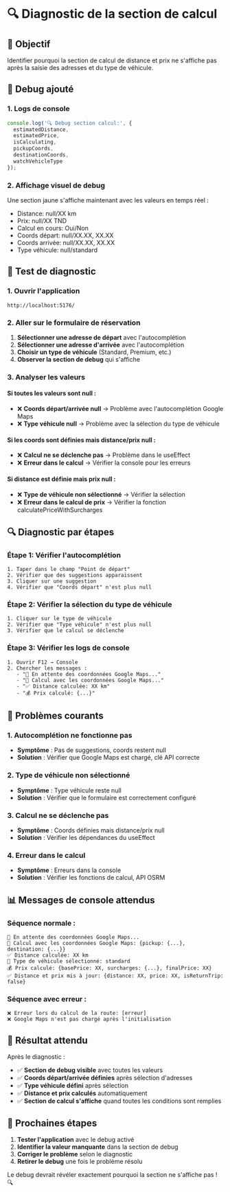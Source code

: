 # 🔍 Diagnostic de la section de calcul

## 🎯 **Objectif**

Identifier pourquoi la section de calcul de distance et prix ne s'affiche pas après la saisie des adresses et du type de véhicule.

## 🔧 **Debug ajouté**

### **1. Logs de console**
```javascript
console.log('🔍 Debug section calcul:', {
  estimatedDistance,
  estimatedPrice,
  isCalculating,
  pickupCoords,
  destinationCoords,
  watchVehicleType
});
```

### **2. Affichage visuel de debug**
Une section jaune s'affiche maintenant avec les valeurs en temps réel :
- Distance: null/XX km
- Prix: null/XX TND
- Calcul en cours: Oui/Non
- Coords départ: null/XX.XX, XX.XX
- Coords arrivée: null/XX.XX, XX.XX
- Type véhicule: null/standard

## 🧪 **Test de diagnostic**

### **1. Ouvrir l'application**
```
http://localhost:5176/
```

### **2. Aller sur le formulaire de réservation**
1. **Sélectionner une adresse de départ** avec l'autocomplétion
2. **Sélectionner une adresse d'arrivée** avec l'autocomplétion
3. **Choisir un type de véhicule** (Standard, Premium, etc.)
4. **Observer la section de debug** qui s'affiche

### **3. Analyser les valeurs**

#### **Si toutes les valeurs sont null :**
- ❌ **Coords départ/arrivée null** → Problème avec l'autocomplétion Google Maps
- ❌ **Type véhicule null** → Problème avec la sélection du type de véhicule

#### **Si les coords sont définies mais distance/prix null :**
- ❌ **Calcul ne se déclenche pas** → Problème dans le useEffect
- ❌ **Erreur dans le calcul** → Vérifier la console pour les erreurs

#### **Si distance est définie mais prix null :**
- ❌ **Type de véhicule non sélectionné** → Vérifier la sélection
- ❌ **Erreur dans le calcul de prix** → Vérifier la fonction calculatePriceWithSurcharges

## 🔍 **Diagnostic par étapes**

### **Étape 1: Vérifier l'autocomplétion**
```
1. Taper dans le champ "Point de départ"
2. Vérifier que des suggestions apparaissent
3. Cliquer sur une suggestion
4. Vérifier que "Coords départ" n'est plus null
```

### **Étape 2: Vérifier la sélection du type de véhicule**
```
1. Cliquer sur le type de véhicule
2. Vérifier que "Type véhicule" n'est plus null
3. Vérifier que le calcul se déclenche
```

### **Étape 3: Vérifier les logs de console**
```
1. Ouvrir F12 → Console
2. Chercher les messages :
   - "📍 En attente des coordonnées Google Maps..."
   - "📍 Calcul avec les coordonnées Google Maps..."
   - "✅ Distance calculée: XX km"
   - "💰 Prix calculé: {...}"
```

## 🚨 **Problèmes courants**

### **1. Autocomplétion ne fonctionne pas**
- **Symptôme** : Pas de suggestions, coords restent null
- **Solution** : Vérifier que Google Maps est chargé, clé API correcte

### **2. Type de véhicule non sélectionné**
- **Symptôme** : Type véhicule reste null
- **Solution** : Vérifier que le formulaire est correctement configuré

### **3. Calcul ne se déclenche pas**
- **Symptôme** : Coords définies mais distance/prix null
- **Solution** : Vérifier les dépendances du useEffect

### **4. Erreur dans le calcul**
- **Symptôme** : Erreurs dans la console
- **Solution** : Vérifier les fonctions de calcul, API OSRM

## 📊 **Messages de console attendus**

### **Séquence normale :**
```
📍 En attente des coordonnées Google Maps...
📍 Calcul avec les coordonnées Google Maps: {pickup: {...}, destination: {...}}
✅ Distance calculée: XX km
🚗 Type de véhicule sélectionné: standard
💰 Prix calculé: {basePrice: XX, surcharges: {...}, finalPrice: XX}
✅ Distance et prix mis à jour: {distance: XX, price: XX, isReturnTrip: false}
```

### **Séquence avec erreur :**
```
❌ Erreur lors du calcul de la route: [erreur]
❌ Google Maps n'est pas chargé après l'initialisation
```

## 🎯 **Résultat attendu**

Après le diagnostic :
- ✅ **Section de debug visible** avec toutes les valeurs
- ✅ **Coords départ/arrivée définies** après sélection d'adresses
- ✅ **Type véhicule défini** après sélection
- ✅ **Distance et prix calculés** automatiquement
- ✅ **Section de calcul s'affiche** quand toutes les conditions sont remplies

## 🔄 **Prochaines étapes**

1. **Tester l'application** avec le debug activé
2. **Identifier la valeur manquante** dans la section de debug
3. **Corriger le problème** selon le diagnostic
4. **Retirer le debug** une fois le problème résolu

Le debug devrait révéler exactement pourquoi la section ne s'affiche pas ! 🔍
